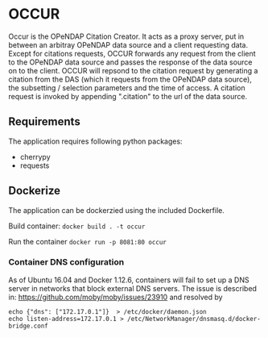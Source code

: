# OCCUR
Occur is the OPeNDAP Citation Creator. It acts as a proxy server, put in between an arbitray OPeNDAP data source and a client requesting data.
Except for citations requests, OCCUR forwards any request from the client to the OPeNDAP data source and passes the response of the data source on to the client.
OCCUR will repsond to the citation request by generating a citation from the DAS (which it requests from the OPeNDAP data source), the subsetting / selection parameters and the time of access.
A citation request is invoked by appending ".citation" to the url of the data source.


## Requirements
The application requires following python packages:

* cherrypy
* requests


## Dockerize
The application can be dockerzied using the included Dockerfile.

Build container:  `docker build . -t occur `

Run the container  `docker run -p 8081:80 occur`


### Container DNS configuration
As of Ubuntu 16.04 and Docker 1.12.6,
containers will fail to set up a DNS server in networks
that block external DNS servers.
The issue is described in: https://github.com/moby/moby/issues/23910
and resolved by

    echo {"dns": ["172.17.0.1"]}  > /etc/docker/daemon.json
    echo listen-address=172.17.0.1 > /etc/NetworkManager/dnsmasq.d/docker-bridge.conf



